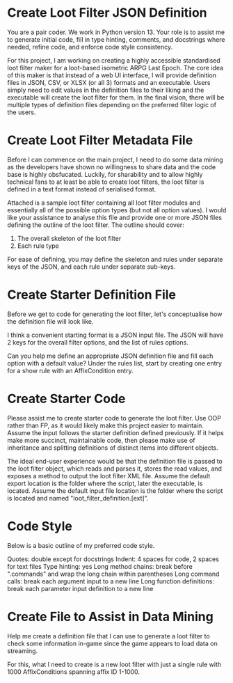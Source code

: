 
#   Create Loot Filter JSON Definition

You are a pair coder. We work in Python version 13. Your role is to assist me to generate initial code, fill in type hinting, comments, and docstrings where needed, refine code, and enforce code style consistency.

For this project, I am working on creating a highly accessible standardised loot filter maker for a loot-based isometric ARPG Last Epoch. The core idea of this maker is that instead of a web UI interface, I will provide definition files in JSON, CSV, or XLSX (or all 3) formats and an executable. Users simply need to edit values in the definition files to their liking and the executable will create the loot filter for them. In the final vision, there will be multiple types of definition files depending on the preferred filter logic of the users.

#   Create Loot Filter Metadata File

Before I can commence on the main project, I need to do some data mining as the developers have shown no willingness to share data and the code base is highly obsfucated. Luckily, for sharability and to allow highly technical fans to at least be able to create loot filters, the loot filter is defined in a text format instead of serialised format.

Attached is a sample loot filter containing all loot filter modules and essentially all of the possible option types (but not all option values). I would like your assistance to analyse this file and provide one or more JSON files defining the outline of the loot filter. The outline should cover:

1.  The overall skeleton of the loot filter
2.  Each rule type

For ease of defining, you may define the skeleton and rules under separate keys of the JSON, and each rule under separate sub-keys.

#   Create Starter Definition File

Before we get to code for generating the loot filter, let's conceptualise how the definition file will look like.

I think a convenient starting format is a JSON input file. The JSON will have 2 keys for the overall filter options, and the list of rules options.

Can you help me define an appropriate JSON definition file and fill each option with a default value? Under the rules list, start by creating one entry for a show rule with an AffixCondition entry.

#   Create Starter Code

Please assist me to create starter code to generate the loot filter. Use OOP rather than FP, as it would likely make this project easier to maintain. Assume the input follows the starter definition defined previously. If it helps make more succinct, maintainable code, then please make use of inheritance and splitting definitions of distinct items into different objects.

The ideal end-user experience would be that the definition file is passed to the loot filter object, which reads and parses it, stores the read values, and exposes a method to output the loot filter XML file. Assume the default export location is the folder where the script, later the executable, is located. Assume the default input file location is the folder where the script is located and named "loot_filter_definition.[ext]".

#   Code Style

Below is a basic outline of my preferred code style.

Quotes: double except for docstrings
Indent: 4 spaces for code, 2 spaces for text files
Type hinting: yes
Long method chains: break before ".commands" and wrap the long chain within parentheses
Long command calls: break each argument input to a new line
Long function definitions: break each parameter input definition to a new line

#   Create File to Assist in Data Mining

Help me create a definition file that I can use to generate a loot filter to check some information in-game since the game appears to load data on streaming.

For this, what I need to create is a new loot filter with just a single rule with 1000 AffixConditions spanning affix ID 1-1000.
